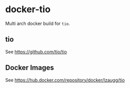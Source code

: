 # docker-tio

Multi arch docker build for `tio`.

## tio

See https://github.com/tio/tio

## Docker Images

See https://hub.docker.com/repository/docker/lzaugg/tio
